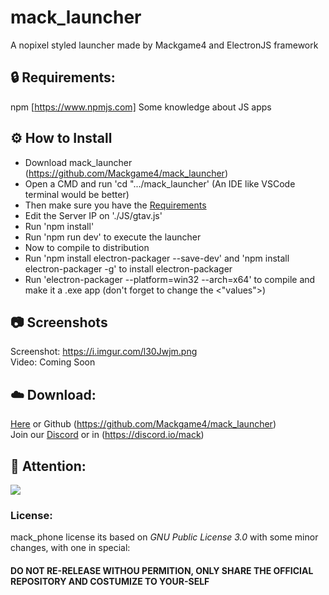 # mack_launcher
A nopixel styled launcher made by Mackgame4 and ElectronJS framework

## 🔒 Requirements:
npm [https://www.npmjs.com]
Some knowledge about JS apps

## ⚙️ How to Install  
- Download mack_launcher (https://github.com/Mackgame4/mack_launcher)  
- Open a CMD and run 'cd ".../mack_launcher' (An IDE like VSCode terminal would be better)
- Then make sure you have the [Requirements](https://github.com/Mackgame4/mack_launcher#-requirements)
- Edit the Server IP on './JS/gtav.js'
- Run 'npm install'
- Run 'npm run dev' to execute the launcher
- Now to compile to distribution
- Run 'npm install electron-packager --save-dev' and 'npm install electron-packager -g' to install electron-packager
- Run 'electron-packager <sourcedir> <appname> --platform=win32 --arch=x64' to compile and make it a .exe app (don't forget to change the <"values">)

## 📷 Screenshots  
Screenshot: https://i.imgur.com/l30Jwjm.png  
Video: Coming Soon  

## ☁️ Download:  
[Here](https://github.com/Mackgame4/mack_launcher) or Github (https://github.com/Mackgame4/mack_launcher)  
Join our [Discord](https://discord.io/mack) or in (https://discord.io/mack)  

## 🔖 Attention:  
[<img src="https://github.com/appcraftstudio/buymeacoffee/raw/master/Images/snapshot-bmc-button.png">](https://www.buymeacoffee.com/mackgame4)

### License:  
mack_phone license its based on *GNU Public License 3.0* with some minor changes, with one in special:  
#### DO NOT RE-RELEASE WITHOU PERMITION, ONLY SHARE THE OFFICIAL REPOSITORY AND COSTUMIZE TO YOUR-SELF
